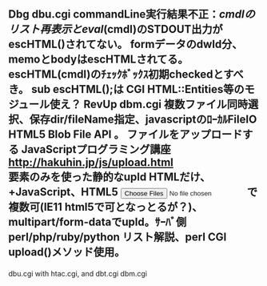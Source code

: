 Dbg dbu.cgi  commandLine実行結果不正：$cmdlのリスト再表示とeval($cmdl)のSTDOUT出力がescHTML()されてない。
  formデータのdwld分、memoとbodyはescHTMLされてる。
  escHTML(cmdl)のﾁｪｯｸﾎﾞｯｸｽ初期checkedとすべき。 sub escHTML();は CGI HTML::Entities等のモジュール使え？
RevUp dbm.cgi
  複数ファイル同時選択、保存dir/fileName指定、javascriptのﾛｰｶﾙFileIO HTML5 Blob File API 。
  ファイルをアップロードする JavaScriptプログラミング講座 http://hakuhin.jp/js/upload.html <FORM>要素のみを使った静的なupld HTMLだけ、+JavaScript、HTML5 <input type=file name=input_file multiple>で複数可(IE11  html5で可となっとるが？)、multipart/form-dataでupld。ｻｰﾊﾞ側 perl/php/ruby/python リスト解説、perl CGI upload()メソッド使用。
---------------------------------------------------------------------------------------
dbu.cgi with htac.cgi, and dbt.cgi dbm.cgi 



